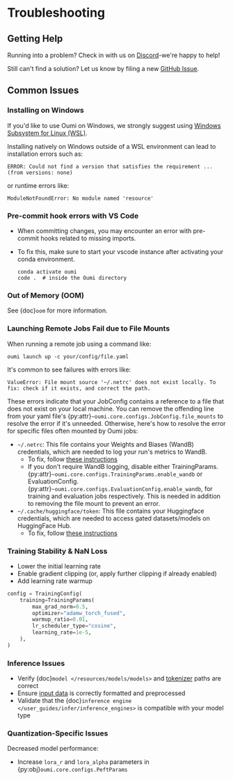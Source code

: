 # Troubleshooting

## Getting Help

Running into a problem? Check in with us on [Discord](https://discord.gg/oumi)-we're happy to help!

Still can't find a solution? Let us know by filing a new [GitHub Issue](https://github.com/oumi-ai/oumi/issues).

## Common Issues

### Installing on Windows

If you'd like to use Oumi on Windows, we strongly suggest using
[Windows Subsystem for Linux (WSL)](https://learn.microsoft.com/en-us/windows/wsl/install).

Installing natively on Windows outside of a WSL environment can lead to installation errors such as:
```shell
ERROR: Could not find a version that satisfies the requirement ... (from versions: none)
```
or runtime errors like:
```shell
ModuleNotFoundError: No module named 'resource'
```

### Pre-commit hook errors with VS Code

- When committing changes, you may encounter an error with pre-commit hooks related to missing imports.
- To fix this, make sure to start your vscode instance after activating your conda environment.

     ```shell
     conda activate oumi
     code .  # inside the Oumi directory
     ```

### Out of Memory (OOM)

See {doc}`oom` for more information.

### Launching Remote Jobs Fail due to File Mounts

When running a remote job using a command like:

```shell
oumi launch up -c your/config/file.yaml
```

It's common to see failures with errors like:

```
ValueError: File mount source '~/.netrc' does not exist locally. To fix: check if it exists, and correct the path.
```

These errors indicate that your JobConfig contains a reference to a file that does not exist on your local machine. You can remove the offending line from your yaml file's {py:attr}`~oumi.core.configs.JobConfig.file_mounts` to resolve the error if it's unneeded. Otherwise, here's how to resolve the error for specific files often mounted by Oumi jobs:

- `~/.netrc`: This file contains your Weights and Biases (WandB) credentials, which are needed to log your run's metrics to WandB.
  - To fix, follow [these instructions](/development/dev_setup.md#optional-set-up-weights-and-biases)
  - If you don't require WandB logging, disable either TrainingParams.{py:attr}`~oumi.core.configs.TrainingParams.enable_wandb` or EvaluationConfig.{py:attr}`~oumi.core.configs.EvaluationConfig.enable_wandb`, for training and evaluation jobs respectively. This is needed in addition to removing the file mount to prevent an error.
- `~/.cache/huggingface/token`: This file contains your Huggingface credentials, which are needed to access gated datasets/models on HuggingFace Hub.
  - To fix, follow [these instructions](/development/dev_setup.md#optional-set-up-huggingface)

### Training Stability & NaN Loss

- Lower the initial learning rate
- Enable gradient clipping (or, apply further clipping if already enabled)
- Add learning rate warmup

```python
config = TrainingConfig(
    training=TrainingParams(
        max_grad_norm=0.5,
        optimizer="adamw_torch_fused",
        warmup_ratio=0.01,
        lr_scheduler_type="cosine",
        learning_rate=1e-5,
    ),
)
```

### Inference Issues

- Verify {doc}`model </resources/models/models>` and [tokenizer](/resources/models/models.md#tokenizer-integration) paths are correct
- Ensure [input data](/user_guides/infer/infer.md#input-data) is correctly formatted and preprocessed
- Validate that the {doc}`inference engine </user_guides/infer/inference_engines>` is compatible with your model type

### Quantization-Specific Issues

Decreased model performance:

- Increase `lora_r` and `lora_alpha` parameters in {py:obj}`oumi.core.configs.PeftParams`
